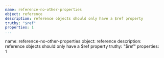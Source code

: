 ```yaml
---
name: reference-no-other-properties
object: reference
description: reference objects should only have a $ref property
truthy: "$ref"
properties: 1      
...
```

name: reference-no-other-properties
object: reference
description: reference objects should only have a $ref property
truthy: "$ref"
properties: 1  
